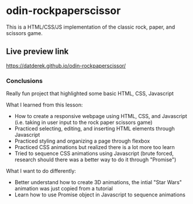 # odin-rockpaperscissor
This is a HTML/CSS/JS implementation of the classic rock, paper, and scissors game.

## Live preview link
https://datderek.github.io/odin-rockpaperscissor/

### Conclusions
Really fun project that highlighted some basic HTML, CSS, Javascript

What I learned from this lesson:
* How to create a responsive webpage using HTML, CSS, and Javascript (i.e. taking in user input to the rock paper scissors game)
* Practiced selecting, editing, and inserting HTML elements through Javascript
* Practiced styling and organizing a page through flexbox
* Practiced CSS animations but realized there is a lot more too learn
* Tried to sequence CSS animations using Javascript (brute forced, research should there was a better way to do it through "Promise")

What I want to do differently:
* Better understand how to create 3D animations, the intial "Star Wars" animation was just copied from a tutorial
* Learn how to use Promise object in Javascript to sequence animations 
